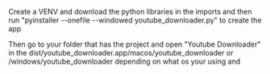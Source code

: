 Create a VENV and download the python libraries in the imports and then run "pyinstaller --onefile --windowed youtube_downloader.py" to create the app

Then go to your folder that has the project and open "Youtube Downloader" in the dist/youtube_downloader.app/macos/youtube_downloader or /windows/youtube_downloader depending on what os your using and 
